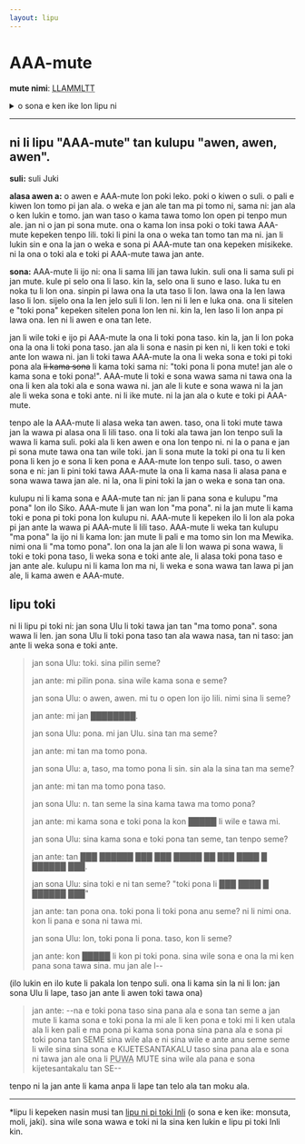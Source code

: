 ```yaml
---
layout: lipu
---
```


# AAA-mute

**mute nimi**: <abbr title="1049">LLAMMLTT</abbr>

<details>
  <summary>o sona e ken ike lon lipu ni</summary>
  <ul>
    <li>ijo li ken ala weka tan poki</li>
    <li>ijo monsuta</li>
    <li>ijo li lawa e lawa jan</li>
    <li>misikeke nasa en ike sijelo</li>
  </ul>
</details>

***

## ni li lipu "AAA-mute" tan kulupu "awen, awen, awen".

**suli:** suli Juki

**alasa awen a:** o awen e AAA-mute lon poki leko. poki o kiwen o suli. o pali e kiwen lon tomo pi jan ala. o weka e jan ale tan ma pi tomo ni, sama ni: jan ala o ken lukin e tomo. jan wan taso o kama tawa tomo lon open pi tenpo mun ale. jan ni o jan pi sona mute. ona o kama lon insa poki o toki tawa AAA-mute kepeken tenpo lili. toki li pini la ona o weka tan tomo tan ma ni. jan li lukin sin e ona la jan o weka e sona pi AAA-mute tan ona kepeken misikeke. ni la ona o toki ala e toki pi AAA-mute tawa jan ante.

**sona:** AAA-mute li ijo ni: ona li sama lili jan tawa lukin. suli ona li sama suli pi jan mute. kule pi selo ona li laso. kin la, selo ona li suno e laso. luka tu en noka tu li lon ona. sinpin pi lawa ona la uta taso li lon. lawa ona la len lawa laso li lon. sijelo ona la len jelo suli li lon. len ni li len e luka ona. ona li sitelen e "toki pona" kepeken sitelen pona lon len ni. kin la, len laso li lon anpa pi lawa ona. len ni li awen e ona tan lete.

jan li wile toki e ijo pi AAA-mute la ona li toki pona taso. kin la, jan li lon poka ona la ona li toki pona taso. jan ala li sona e nasin pi ken ni, li ken toki e toki ante lon wawa ni. jan li toki tawa AAA-mute la ona li weka sona e toki pi toki pona ala <del>li kama sona</del> li kama toki sama ni: "toki pona li pona mute! jan ale o kama sona e toki pona!". AAA-mute li toki e sona wawa sama ni tawa ona la ona li ken ala toki ala e sona wawa ni. jan ale li kute e sona wawa ni la jan ale li weka sona e toki ante. ni li ike mute. ni la jan ala o kute e toki pi AAA-mute.

tenpo ale la AAA-mute li alasa weka tan awen. taso, ona li toki mute tawa jan la wawa pi alasa ona li lili taso. ona li toki ala tawa jan lon tenpo suli la wawa li kama suli. poki ala li ken awen e ona lon tenpo ni. ni la o pana e jan pi sona mute tawa ona tan wile toki. jan li sona mute la toki pi ona tu li ken pona li ken jo e sona li ken pona e AAA-mute lon tenpo suli. taso, o awen sona e ni: jan li pini toki tawa AAA-mute la ona li kama nasa li alasa pana e sona wawa tawa jan ale. ni la, ona li pini toki la jan o weka e sona tan ona.

kulupu ni li kama sona e AAA-mute tan ni: jan li pana sona e kulupu "ma pona" lon ilo Siko. AAA-mute li jan wan lon "ma pona". ni la jan mute li kama toki e pona pi toki pona lon kulupu ni. AAA-mute li kepeken ilo li lon ala poka pi jan ante la wawa pi AAA-mute li lili taso. AAA-mute li weka tan kulupu "ma pona" la ijo ni li kama lon: jan mute li pali e ma tomo sin lon ma Mewika. nimi ona li "ma tomo pona". lon ona la jan ale li lon wawa pi sona wawa, li toki e toki pona taso, li weka sona e toki ante ale, li alasa toki pona taso e jan ante ale. kulupu ni li kama lon ma ni, li weka e sona wawa tan lawa pi jan ale, li kama awen e AAA-mute.

## lipu toki

ni li lipu pi toki ni: jan sona Ulu li toki tawa jan tan "ma tomo pona". sona wawa li len.
jan sona Ulu li toki pona taso tan ala wawa nasa, tan ni taso: jan ante li weka sona e toki ante.

> jan sona Ulu: toki. sina pilin seme?
> 
> jan ante: mi pilin pona. sina wile kama sona e seme?
> 
> jan sona Ulu: o awen, awen. mi tu o open lon ijo lili. nimi sina li seme?
> 
> jan ante: mi jan ████████.
> 
> jan sona Ulu: pona. mi jan Ulu. sina tan ma seme?
> 
> jan ante: mi tan ma tomo pona.
> 
> jan sona Ulu: a, taso, ma tomo pona li sin. sin ala la sina tan ma seme?
> 
> jan ante: mi tan ma tomo pona taso.
> 
> jan sona Ulu: n. tan seme la sina kama tawa ma tomo pona?
> 
> jan ante: mi kama sona e toki pona la kon █████ li wile e tawa mi.
> 
> jan sona Ulu: sina kama sona e toki pona tan seme, tan tenpo seme?
> 
> jan ante: tan ███ ██████ ███ ███ █████ ██ ███ ████ █ ██████ ███.
> 
> jan sona Ulu: sina toki e ni tan seme? "toki pona li ███ ████ █ ██████ ███"
> 
> jan ante: tan pona ona. toki pona li toki pona anu seme? ni li nimi ona. kon li pana e sona ni tawa mi.
> 
> jan sona Ulu: lon, toki pona li pona. taso, kon li seme?
> 
> jan ante: kon █████ li kon pi toki pona. sina wile sona e ona la mi ken pana sona tawa sina. mu jan ale l--  

(ilo lukin en ilo kute li pakala lon tenpo suli. ona li kama sin la ni li lon: jan sona Ulu li lape, taso jan ante li awen toki tawa ona)

> jan ante: --na e toki pona taso sina pana ala e sona tan seme a jan mute li kama sona e toki pona la mi ale li ken pona e toki mi li ken utala ala li ken pali e ma pona pi kama sona pona sina pana ala e sona pi toki pona tan SEME sina wile ala e ni sina wile e ante anu seme seme li wile sina sina sona e KIJETESANTAKALU taso sina pana ala e sona ni tawa jan ale ona li <abbr title="suwi mute pilin tawa luka">PUWA</abbr> MUTE sina wile ala pana e sona kijetesantakalu tan SE--

tenpo ni la jan ante li kama anpa li lape tan telo ala tan moku ala.

***
*lipu li kepeken nasin musi tan [lipu ni pi toki Inli](https://scp-wiki.wikidot.com/) (o sona e ken ike: monsuta, moli, jaki). sina wile sona wawa e toki ni la sina ken lukin e lipu pi toki Inli kin. 
